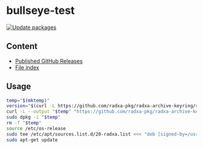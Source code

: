 # bullseye-test

[![Update packages](https://github.com/radxa-repo/bullseye-test/actions/workflows/update.yaml/badge.svg)](https://github.com/radxa-repo/bullseye-test/actions/workflows/update.yaml)

## Content

* [Published GitHub Releases](pkgs.json)
* [File index](files.list)

## Usage

```bash
temp="$(mktemp)"
version="$(curl -L https://github.com/radxa-pkg/radxa-archive-keyring/releases/latest/download/VERSION)"
curl -L --output "$temp" "https://github.com/radxa-pkg/radxa-archive-keyring/releases/latest/download/radxa-archive-keyring_${version}_all.deb"
sudo dpkg -i "$temp"
rm -f "$temp"
source /etc/os-release
sudo tee /etc/apt/sources.list.d/20-radxa.list <<< "deb [signed-by=/usr/share/keyrings/radxa-archive-keyring.gpg] https://radxa-repo.github.io/bullseye-test/ $VERSION_CODENAME main"
sudo apt-get update
```
